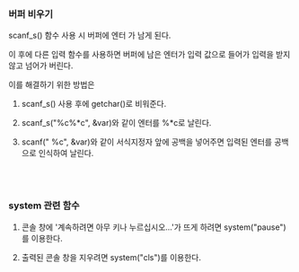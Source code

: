 
### 버퍼 비우기


scanf_s() 함수 사용 시 버퍼에 엔터 가 남게 된다.

이 후에 다른 입력 함수를 사용하면 버퍼에 남은 엔터가 입력 값으로 들어가 입력을 받지 않고 넘어가 버린다.

이를 해결하기 위한 방법은

1. scanf_s() 사용 후에 getchar()로 비워준다.

2. scanf_s("%c%*c", &var)와 같이 엔터를 %*c로 날린다.

3. scanf(" %c", &var)와 같이 서식지정자 앞에 공백을 넣어주면 입력된 엔터를 공백으로 인식하여 날린다. 

<br><br>

### system 관련 함수


1. 콘솔 창에 '계속하려면 아무 키나 누르십시오...'가 뜨게 하려면 system("pause")를 이용한다.

2. 출력된 콘솔 창을 지우려면 system("cls")를 이용한다.

